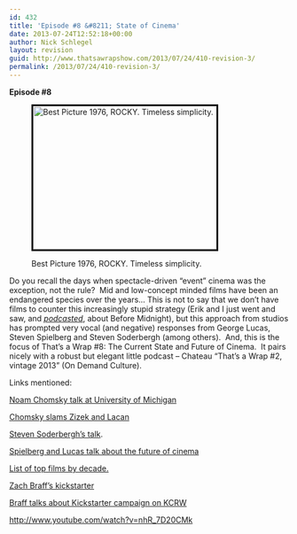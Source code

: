 ```yaml
---
id: 432
title: 'Episode #8 &#8211; State of Cinema'
date: 2013-07-24T12:52:18+00:00
author: Nick Schlegel
layout: revision
guid: http://www.thatsawrapshow.com/2013/07/24/410-revision-3/
permalink: /2013/07/24/410-revision-3/
---
```

**Episode #8**<figure id="attachment_426" style="width: 331px" class="wp-caption alignleft">

[<img class=" wp-image-426   " style="border: 3px solid black;" alt="Best Picture 1976, ROCKY. Timeless simplicity." src="http://www.thatsawrapshow.com/wp-content/uploads/2013/07/Rocky.jpg" width="331" height="259" srcset="http://www.thatsawrapshow.com/wp-content/uploads/2013/07/Rocky.jpg 1532w, http://www.thatsawrapshow.com/wp-content/uploads/2013/07/Rocky-300x234.jpg 300w, http://www.thatsawrapshow.com/wp-content/uploads/2013/07/Rocky-1024x802.jpg 1024w, http://www.thatsawrapshow.com/wp-content/uploads/2013/07/Rocky-383x300.jpg 383w" sizes="(max-width: 331px) 100vw, 331px" />](http://www.thatsawrapshow.com/wp-content/uploads/2013/07/Rocky.jpg)<figcaption class="wp-caption-text">Best Picture 1976, ROCKY. Timeless simplicity.</figcaption></figure> 

Do you recall the days when spectacle-driven &#8220;event&#8221; cinema was the exception, not the rule?  Mid and low-concept minded films have been an endangered species over the years&#8230; This is not to say that we don&#8217;t have films to counter this increasingly stupid strategy (Erik and I just went and saw, and [_podcasted_](http://www.thatsawrapshow.com/2013/06/28/episode-6-linklaters-before-midnight-and-special-guests-mark-clark-bryan-senn-on-their-book-sixties-shockers/), about Before Midnight), but this approach from studios has prompted very vocal (and negative) responses from George Lucas, Steven Spielberg and Steven Soderbergh (among others).  And, this is the focus of That&#8217;s a Wrap #8: The Current State and Future of Cinema.  It pairs nicely with a robust but elegant little podcast &#8211; Chateau &#8220;That&#8217;s a Wrap #2, vintage 2013&#8221; (On Demand Culture).

Links mentioned:

[Noam Chomsky talk at University of Michigan](http://www.umgeo.org/2013/07/15/video-noam-chomsky-on-the-corporatization-of-the-university)

[Chomsky slams Zizek and Lacan](http://www.openculture.com/2013/06/noam_chomsky_slams_zizek_and_lacan_empty_posturing.html)

[Steven Soderbergh&#8217;s talk](http://www.indiewire.com/article/watch-full-video-recording-of-steven-soderberghs-impassioned-state-of-cinema-address-from-the-san-francisco-film-festival).

[Spielberg and Lucas talk about the future of cinema](http://www.hollywoodreporter.com/news/steven-spielberg-predicts-implosion-film-567604)

[List of top films by decade.](http://www.filmsite.org/boxoffice2.html)

[Zach Braff&#8217;s kickstarter](http://www.kickstarter.com/projects/1869987317/wish-i-was-here-1?ref=live)

[Braff talks about Kickstarter campaign on KCRW](http://www.kcrw.com/etc/programs/tb/tb130506zach_braff_on_why_he)

http://www.youtube.com/watch?v=nhR_7D20CMk